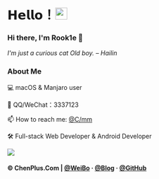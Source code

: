 # 𝗛𝗲𝗹𝗹𝗼！<img src="https://user-images.githubusercontent.com/5679180/79618120-0daffb80-80be-11ea-819e-d2b0fa904d07.gif" width="27px"> 

### Hi there, I'm Rook1e 👋
*I'm just a curious cat Old boy. – Hailin*

### About Me

💻 macOS & Manjaro user

📲 QQ/WeChat：3337123

📫 How to reach me: [@C/mm](mailto:admin@chenplus.com)

🛠 Full-stack Web Developer & Android Developer
 <!--https://user-images.githubusercontent.com/5713670/87202985-820dcb80-c2b6-11ea-9f56-7ec461c497c3.gif-->
 ![](https://count.getloli.com/get/@chenplus)

#### © ChenPlus.Com | [@WeiBo](https://weibo.com/ChenChilde) · [@Blog](https://blog.chenplus.com) · [@GitHub](https://github.com/oldchengit)
